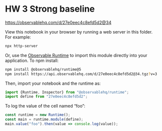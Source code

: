 # HW 3 Strong baseline

https://observablehq.com/d/27e0eec4c8efd5d2@34

View this notebook in your browser by running a web server in this folder. For
example:

~~~sh
npx http-server
~~~

Or, use the [Observable Runtime](https://github.com/observablehq/runtime) to
import this module directly into your application. To npm install:

~~~sh
npm install @observablehq/runtime@5
npm install https://api.observablehq.com/d/27e0eec4c8efd5d2@34.tgz?v=3
~~~

Then, import your notebook and the runtime as:

~~~js
import {Runtime, Inspector} from "@observablehq/runtime";
import define from "27e0eec4c8efd5d2";
~~~

To log the value of the cell named “foo”:

~~~js
const runtime = new Runtime();
const main = runtime.module(define);
main.value("foo").then(value => console.log(value));
~~~
